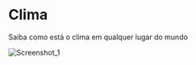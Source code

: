 # Clima
Saiba como está o clima em qualquer lugar do mundo 


![Screenshot_1](https://github.com/EduardoV82/Clima/assets/130419633/3fe8f4cf-aed7-486c-8733-b2c8d6919a82)
